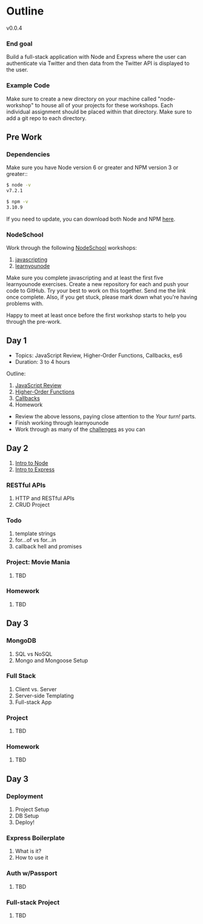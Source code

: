 # Outline

v0.0.4

### End goal

Build a full-stack application with Node and Express where the user can authenticate via Twitter and then data from the Twitter API is displayed to the user.

### Example Code

Make sure to create a new directory on your machine called "node-workshop" to house all of your projects for these workshops. Each individual assignment should be placed within that directory. Make sure to add a git repo to each directory.

## Pre Work

### Dependencies

Make sure you have Node version 6 or greater and NPM version 3 or greater::

```sh
$ node -v
v7.2.1

$ npm -v
3.10.9
```

If you need to update, you can download both Node and NPM [here](https://nodejs.org/en/download/current/).

### NodeSchool

Work through the following [NodeSchool](https://nodeschool.io/) workshops:

1. [javascripting](https://github.com/workshopper/javascripting)
1. [learnyounode](https://github.com/workshopper/learnyounode)

Make sure you complete javascripting and at least the first five learnyounode exercises. Create a new repository for each and push your code to GitHub. Try your best to work on this together. Send me the link once complete. Also, if you get stuck, please mark down what you're having problems with.

Happy to meet at least once before the first workshop starts to help you through the pre-work.

## Day 1

- Topics: JavaScript Review, Higher-Order Functions, Callbacks, es6
- Duration: 3 to 4 hours

Outline:

1. [JavaScript Review](lessons/01-js_review.md)
1. [Higher-Order Functions](lessons/02-hof.md)
1. [Callbacks](lessons/03-callbacks.md)
1. Homework
  - Review the above lessons, paying close attention to the *Your turn!* parts.
  - Finish working through learnyounode
  - Work through as many of the [challenges](challenges) as you can

## Day 2

1. [Intro to Node](lessons/04-node-intro.md)
1. [Intro to Express](lessons/05-express-intro.md)

### RESTful APIs

1. HTTP and RESTful APIs
1. CRUD Project

### Todo

1. template strings
1. for...of vs for...in
1. callback hell and promises

### Project: Movie Mania

1. TBD

### Homework

1. TBD

## Day 3

### MongoDB

1. SQL vs NoSQL
1. Mongo and Mongoose Setup

### Full Stack

1. Client vs. Server
1. Server-side Templating
1. Full-stack App

### Project

1. TBD

### Homework

1. TBD

## Day 3

### Deployment

1. Project Setup
1. DB Setup
1. Deploy!

### Express Boilerplate

1. What is it?
1. How to use it

### Auth w/Passport

1. TBD

### Full-stack Project

1. TBD
